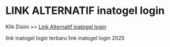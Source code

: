 # LINK ALTERNATIF inatogel login

Klik Disini >> <a href="https://linksto.pages.dev/">Link Alternatif inatogel login </a>

link inatogel login terbaru
link inatogel login 2025